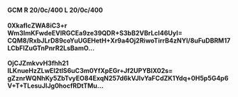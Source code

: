 #### GCM R 20/0c/400 L 20/0c/400
**0XkafIcZWA8iC3+r**<br/>**Wm3ImKFwdeEVlRGCEa9ze39QDR+S3bB2VBrLcI46UyI=**<br/>**CQM8/RxbJLrD89coYuUGEHetH+Xr9a4Oj2RiwoTirrB4zNYI/8uFuDBRM17LCbFlZuGTnPnrR2LsBamO...**<br/><br/>
**OjCJZmkvvH3fhh21**<br/>**ILKnueHzZLwEl2tlS6uC3m0YfXpEGr+Jf2UPYBlX02s=**<br/>**gZznrWQNhKy5ZbTvyEO84ExqN257d6kVJlvYaFCdZK1Ydq+0H5p5G4p6V+T+TLesuJIJg0hocfRDtTMu...**